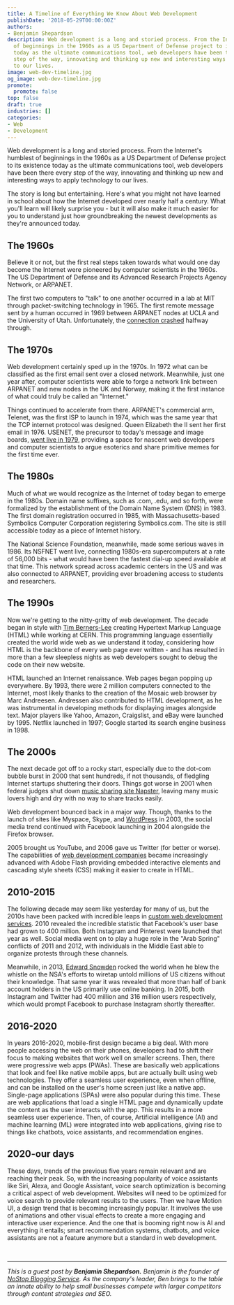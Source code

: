 ```yaml
---
title: A Timeline of Everything We Know About Web Development
publishDate: '2018-05-29T00:00:00Z'
authors:
- Benjamin Shepardson
description: Web development is a long and storied process. From the Internet's humblest
  of beginnings in the 1960s as a US Department of Defense project to its existence
  today as the ultimate communications tool, web developers have been there every
  step of the way, innovating and thinking up new and interesting ways to apply technology
  to our lives.
image: web-dev-timeline.jpg
og_image: web-dev-timeline.jpg
promote:
  promote: false
top: false
draft: true
industries: []
categories:
- Web
- Development
---
```

<script type="application/ld+json">
{
 "@context": "https://schema.org",
 "@type": "Article",
 "author": "Benjamin Shepardson",
 "name": "A Timeline of Everything We Know About Web Development (So You Can Understand the News)"
}
</script>
Web development is a long and storied process. From the Internet's humblest of beginnings in the 1960s as a US Department of Defense project to its existence today as the ultimate communications tool, web developers have been there every step of the way, innovating and thinking up new and interesting ways to apply technology to our lives.

The story is long but entertaining. Here's what you might not have learned in school about how the Internet developed over nearly half a century. What you'll learn will likely surprise you - but it will also make it much easier for you to understand just how groundbreaking the newest developments as they're announced today.

## The 1960s

Believe it or not, but the first real steps taken towards what would one day become the Internet were pioneered by computer scientists in the 1960s. The US Department of Defense and its Advanced Research Projects Agency Network, or ARPANET.

The first two computers to "talk" to one another occurred in a lab at MIT through packet-switching technology in 1965. The first remote message sent by a human occurred in 1969 between ARPANET nodes at UCLA and the University of Utah. Unfortunately, the <a href="https://www.livescience.com/5839-40-years-message-conceived-internet.html" rel="nofollow" target="_blank">connection crashed</a> halfway through.

## The 1970s

Web development certainly sped up in the 1970s. In 1972 what can be classified as the first email sent over a closed network. Meanwhile, just one year after, computer scientists were able to forge a network link between ARPANET and new nodes in the UK and Norway, making it the first instance of what could truly be called an "Internet."

Things continued to accelerate from there. ARPANET's commercial arm, Telenet, was the first ISP to launch in 1974, which was the same year that the TCP internet protocol was designed. Queen Elizabeth the II sent her first email in 1976. USENET, the precursor to today's message and image boards, <a href="https://www.tldp.org/LDP/nag/node256.html" rel="nofollow" target="_blank">went live in 1979</a>, providing a space for nascent web developers and computer scientists to argue esoterics and share primitive memes for the first time ever.

## The 1980s

Much of what we would recognize as the Internet of today began to emerge in the 1980s. Domain name suffixes, such as .com, .edu, and so forth, were formalized by the establishment of the Domain Name System (DNS) in 1983. The first domain registration occurred in 1985, with Massachusetts-based Symbolics Computer Corporation registering Symbolics.com. The site is still accessible today as a piece of Internet history.

The National Science Foundation, meanwhile, made some serious waves in 1986. Its NSFNET went live, connecting 1980s-era supercomputers at a rate of 56,000 bits - what would have been the fastest dial-up speed available at that time. This network spread across academic centers in the US and was also connected to ARPANET, providing ever broadening access to students and researchers.

## The 1990s

Now we're getting to the nitty-gritty of web development. The decade began in style with <a href="https://www.w3.org/People/Berners-Lee/" rel="nofollow" target="_blank">Tim Berners-Lee</a> creating Hypertext Markup Language (HTML) while working at CERN. This programming language essentially created the world wide web as we understand it today, considering how HTML is the backbone of every web page ever written - and has resulted in more than a few sleepless nights as web developers sought to debug the code on their new website.

HTML launched an Internet renaissance. Web pages began popping up everywhere. By 1993, there were 2 million computers connected to the Internet, most likely thanks to the creation of the Mosaic web browser by Marc Andreesen. Andressen also contributed to HTML development, as he was instrumental in developing methods for displaying images alongside text. Major players like Yahoo, Amazon, Craigslist, and eBay were launched by 1995. Netflix launched in 1997; Google started its search engine business in 1998.

## The 2000s

The next decade got off to a rocky start, especially due to the dot-com bubble burst in 2000 that sent hundreds, if not thousands, of fledgling Internet startups shuttering their doors. Things got worse in 2001 when federal judges shut down <a href="https://www.wired.com/2002/05/the-day-the-napster-died/" rel="nofollow" target="_blank">music sharing site Napster</a>, leaving many music lovers high and dry with no way to share tracks easily.

Web development bounced back in a major way. Though, thanks to the launch of sites like Myspace, Skype, and <a href="https://ben-seo.com/the-growth-of-wordpress.html" target="_blank">WordPress</a> in 2003, the social media trend continued with Facebook launching in 2004 alongside the Firefox browser.

2005 brought us YouTube, and 2006 gave us Twitter (for better or worse). The capabilities of <a href="https://www.designrush.com/agency/web-development-companies" target="_blank">web development companies</a> became increasingly advanced with Adobe Flash providing embedded interactive elements and cascading style sheets (CSS) making it easier to create in HTML.

## 2010-2015

The following decade may seem like yesterday for many of us, but the 2010s have been packed with incredible leaps in [custom web development services](https://anadea.info/services/web-development). 2010 revealed the incredible statistic that Facebook's user base had grown to 400 million. Both Instagram and Pinterest were launched that year as well. Social media went on to play a huge role in the "Arab Spring" conflicts of 2011 and 2012, with individuals in the Middle East able to organize protests through these channels.

Meanwhile, in 2013, <a href="http://www.bbc.com/news/world-us-canada-23123964" rel="nofollow" target="_blank">Edward Snowden</a> rocked the world when he blew the whistle on the NSA's efforts to wiretap untold millions of US citizens without their knowledge. That same year it was revealed that more than half of bank account holders in the US primarily use online banking. In 2015, both Instagram and Twitter had 400 million and 316 million users respectively, which would prompt Facebook to purchase Instagram shortly thereafter.

## 2016-2020

In years 2016-2020, mobile-first design became a big deal. With more people accessing the web on their phones, developers had to shift their focus to making websites that work well on smaller screens. Then, there were progressive web apps (PWAs). These are basically web applications that look and feel like native mobile apps, but are actually built using web technologies. They offer a seamless user experience, even when offline, and can be installed on the user's home screen just like a native app. Single-page applications (SPAs) were also popular during this time. These are web applications that load a single HTML page and dynamically update the content as the user interacts with the app. This results in a more seamless user experience. Then, of course, Artificial intelligence (AI) and machine learning (ML) were integrated into web applications, giving rise to things like chatbots, voice assistants, and recommendation engines.

## 2020-our days
These days, trends of the previous five years remain relevant and are reaching their peak. So, with the increasing popularity of voice assistants like Siri, Alexa, and Google Assistant, voice search optimization is becoming a critical aspect of web development. Websites will need to be optimized for voice search to provide relevant results to the users. Then we have Motion UI, a design trend that is becoming increasingly popular. It involves the use of animations and other visual effects to create a more engaging and interactive user experience. And the one that is booming right now is AI and everything it entails; smart recommendation systems, chatbots, and voice assistants are not a feature anymore but a standard in web development.

<br />

---
*This is a guest post by **Benjamin Shepardson.** Benjamin is the founder of <a href="https://nostop.net/" target="_blank">NoStop Blogging Service</a>. As the company's leader, Ben brings to the table an innate ability to help small businesses compete with larger competitors through content strategies and SEO.*
